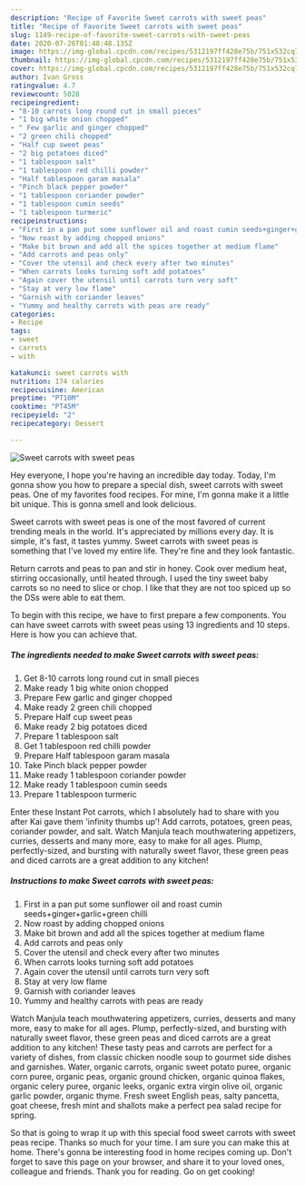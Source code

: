 ```yaml
---
description: "Recipe of Favorite Sweet carrots with sweet peas"
title: "Recipe of Favorite Sweet carrots with sweet peas"
slug: 1149-recipe-of-favorite-sweet-carrots-with-sweet-peas
date: 2020-07-26T01:48:48.135Z
image: https://img-global.cpcdn.com/recipes/5312197ff428e75b/751x532cq70/sweet-carrots-with-sweet-peas-recipe-main-photo.jpg
thumbnail: https://img-global.cpcdn.com/recipes/5312197ff428e75b/751x532cq70/sweet-carrots-with-sweet-peas-recipe-main-photo.jpg
cover: https://img-global.cpcdn.com/recipes/5312197ff428e75b/751x532cq70/sweet-carrots-with-sweet-peas-recipe-main-photo.jpg
author: Ivan Gross
ratingvalue: 4.7
reviewcount: 5028
recipeingredient:
- "8-10 carrots long round cut in small pieces"
- "1 big white onion chopped"
- " Few garlic and ginger chopped"
- "2 green chili chopped"
- "Half cup sweet peas"
- "2 big potatoes diced"
- "1 tablespoon salt"
- "1 tablespoon red chilli powder"
- "Half tablespoon garam masala"
- "Pinch black pepper powder"
- "1 tablespoon coriander powder"
- "1 tablespoon cumin seeds"
- "1 tablespoon turmeric"
recipeinstructions:
- "First in a pan put some sunflower oil and roast cumin seeds+ginger+garlic+green chilli"
- "Now roast by adding chopped onions"
- "Make bit brown and add all the spices together at medium flame"
- "Add carrots and peas only"
- "Cover the utensil and check every after two minutes"
- "When carrots looks turning soft add potatoes"
- "Again cover the utensil until carrots turn very soft"
- "Stay at very low flame"
- "Garnish with coriander leaves"
- "Yummy and healthy carrots with peas are ready"
categories:
- Recipe
tags:
- sweet
- carrots
- with

katakunci: sweet carrots with 
nutrition: 174 calories
recipecuisine: American
preptime: "PT10M"
cooktime: "PT45M"
recipeyield: "2"
recipecategory: Dessert

---
```



![Sweet carrots with sweet peas](https://img-global.cpcdn.com/recipes/5312197ff428e75b/751x532cq70/sweet-carrots-with-sweet-peas-recipe-main-photo.jpg)

Hey everyone, I hope you're having an incredible day today. Today, I'm gonna show you how to prepare a special dish, sweet carrots with sweet peas. One of my favorites food recipes. For mine, I'm gonna make it a little bit unique. This is gonna smell and look delicious.

Sweet carrots with sweet peas is one of the most favored of current trending meals in the world. It's appreciated by millions every day. It is simple, it's fast, it tastes yummy. Sweet carrots with sweet peas is something that I've loved my entire life. They're fine and they look fantastic.

Return carrots and peas to pan and stir in honey. Cook over medium heat, stirring occasionally, until heated through. I used the tiny sweet baby carrots so no need to slice or chop. I like that they are not too spiced up so the DSs were able to eat them.


To begin with this recipe, we have to first prepare a few components. You can have sweet carrots with sweet peas using 13 ingredients and 10 steps. Here is how you can achieve that.

<!--inarticleads1-->

##### The ingredients needed to make Sweet carrots with sweet peas:

1. Get 8-10 carrots long round cut in small pieces
1. Make ready 1 big white onion chopped
1. Prepare  Few garlic and ginger chopped
1. Make ready 2 green chili chopped
1. Prepare Half cup sweet peas
1. Make ready 2 big potatoes diced
1. Prepare 1 tablespoon salt
1. Get 1 tablespoon red chilli powder
1. Prepare Half tablespoon garam masala
1. Take Pinch black pepper powder
1. Make ready 1 tablespoon coriander powder
1. Make ready 1 tablespoon cumin seeds
1. Prepare 1 tablespoon turmeric


Enter these Instant Pot carrots, which I absolutely had to share with you after Kai gave them &#39;infinity thumbs up&#39;! Add carrots, potatoes, green peas, coriander powder, and salt. Watch Manjula teach mouthwatering appetizers, curries, desserts and many more, easy to make for all ages. Plump, perfectly-sized, and bursting with naturally sweet flavor, these green peas and diced carrots are a great addition to any kitchen! 

<!--inarticleads2-->

##### Instructions to make Sweet carrots with sweet peas:

1. First in a pan put some sunflower oil and roast cumin seeds+ginger+garlic+green chilli
1. Now roast by adding chopped onions
1. Make bit brown and add all the spices together at medium flame
1. Add carrots and peas only
1. Cover the utensil and check every after two minutes
1. When carrots looks turning soft add potatoes
1. Again cover the utensil until carrots turn very soft
1. Stay at very low flame
1. Garnish with coriander leaves
1. Yummy and healthy carrots with peas are ready


Watch Manjula teach mouthwatering appetizers, curries, desserts and many more, easy to make for all ages. Plump, perfectly-sized, and bursting with naturally sweet flavor, these green peas and diced carrots are a great addition to any kitchen! These tasty peas and carrots are perfect for a variety of dishes, from classic chicken noodle soup to gourmet side dishes and garnishes. Water, organic carrots, organic sweet potato puree, organic corn puree, organic peas, organic ground chicken, organic quinoa flakes, organic celery puree, organic leeks, organic extra virgin olive oil, organic garlic powder, organic thyme. Fresh sweet English peas, salty pancetta, goat cheese, fresh mint and shallots make a perfect pea salad recipe for spring. 

So that is going to wrap it up with this special food sweet carrots with sweet peas recipe. Thanks so much for your time. I am sure you can make this at home. There's gonna be interesting food in home recipes coming up. Don't forget to save this page on your browser, and share it to your loved ones, colleague and friends. Thank you for reading. Go on get cooking!
